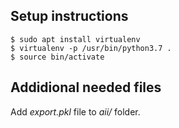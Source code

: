Setup instructions
---------------
```
$ sudo apt install virtualenv
$ virtualenv -p /usr/bin/python3.7 .
$ source bin/activate
```

Addidional needed files
---------------
Add *export.pkl* file to *aii/* folder.